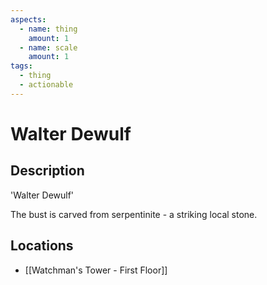 ```yaml
---
aspects:
  - name: thing
    amount: 1
  - name: scale
    amount: 1
tags:
  - thing
  - actionable
---
```


# Walter Dewulf

## Description
'Walter Dewulf'

The bust is carved from serpentinite - a striking local stone.
## Locations
- [[Watchman's Tower - First Floor]]